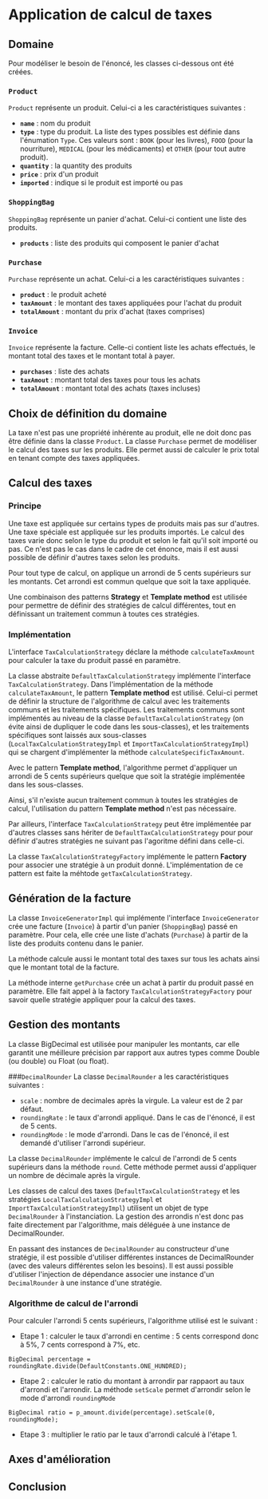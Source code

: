 # Application de calcul de taxes

## Domaine

Pour modéliser le besoin de l'énoncé, les classes ci-dessous ont été créées.

### `Product`
`Product` représente un produit. Celui-ci a les caractéristiques suivantes :
 - **`name`** : nom du produit
 - **`type`** : type du produit. La liste des types possibles est définie dans l'énumation `Type`. Ces valeurs sont : `BOOK` (pour les livres), `FOOD` (pour la nourriture), `MEDICAL` (pour les médicaments) et `OTHER` (pour tout autre produit).
 - **`quantity`** : la quantity des produits
 - **`price`** : prix d'un produit
 - **`imported`** : indique si le produit est importé ou pas

### `ShoppingBag`
`ShoppingBag` représente un panier d'achat. Celui-ci contient une liste des produits.
 - **`products`** : liste des produits qui composent le panier d'achat
 
### `Purchase`
`Purchase` représente un achat. Celui-ci a les caractéristiques suivantes :
- **`product`** : le produit acheté
- **`taxAmount`** : le montant des taxes appliquées pour l'achat du produit
- **`totalAmount`** : montant du prix d'achat (taxes comprises) 

### `Invoice`
`Invoice` représente la facture. 
Celle-ci contient liste les achats effectués, le montant total des taxes et le montant total à payer.
 - **`purchases`** : liste des achats
 - **`taxAmout`** : montant total des taxes pour tous les achats
 - **`totalAmount`** : montant total des achats (taxes incluses)

## Choix de définition du domaine 
La taxe n'est pas une propriété inhérente au produit, elle ne doit donc pas être définie dans la classe `Product`.
La classe `Purchase` permet de modéliser le calcul des taxes sur les produits. Elle permet aussi de calculer le prix total en tenant compte des taxes appliquées.

## Calcul des taxes
### Principe
Une taxe est appliquée sur certains types de produits mais pas sur d'autres. Une taxe spéciale est appliquée sur les produits importés.
Le calcul des taxes varie donc selon le type du produit et selon le fait qu'il soit importé ou pas.
Ce n'est pas le cas dans le cadre de cet énonce, mais il est aussi possible de définir d'autres taxes selon les produits.

Pour tout type de calcul, on applique un arrondi de 5 cents supérieurs sur les montants. Cet arrondi est commun quelque que soit la taxe appliquée.

Une combinaison des patterns **Strategy** et **Template method** est utilisée pour permettre de définir des stratégies de calcul différentes, tout en définissant un traitement commun à toutes ces stratégies.

### Implémentation
L'interface `TaxCalculationStrategy` déclare la méthode `calculateTaxAmount` pour calculer la taxe du produit passé en paramètre.

La classe abstraite `DefaultTaxCalculationStrategy` implémente l'interface `TaxCalculationStrategy`. Dans l'implémentation de la méthode `calculateTaxAmount`, le pattern **Template method** est utilisé. 
Celui-ci permet de définir la structure de l'algorithme de calcul avec les traitements communs et les traitements spécifiques. Les traitements communs sont implémentés au niveau de la classe `DefaultTaxCalculationStrategy` (on évite ainsi de dupliquer le code dans les sous-classes), et les traitements spécifiques sont laissés aux sous-classes (`LocalTaxCalculationStrategyImpl` et `ImportTaxCalculationStrategyImpl`) qui se chargent d'implémenter la méthode `calculateSpecificTaxAmount`.

Avec le pattern **Template method**, l'algorithme permet d'appliquer un arrondi de 5 cents supérieurs quelque que soit la stratégie implémentée dans les sous-classes.

Ainsi, s'il n'existe aucun traitement commun à toutes les stratégies de calcul, l'utilisation du pattern **Template method** n'est pas nécessaire.

Par ailleurs, l'interface `TaxCalculationStrategy` peut être implémentée par d'autres classes sans hériter de `DefaultTaxCalculationStrategy` pour pour définir d'autres stratégies ne suivant pas l'agoritme défini dans celle-ci.

La classe `TaxCalculationStrategyFactory` implémente le pattern **Factory** pour associer une stratégie à un produit donné. L'implémentation de ce pattern est faite la méhtode `getTaxCalculationStrategy`.

## Génération de la facture
La classe `InvoiceGeneratorImpl` qui implémente l'interface `InvoiceGenerator` crée une facture (`Invoice`) à partir d'un panier (`ShoppingBag`) passé en paramètre. Pour cela, elle crée une liste d'achats (`Purchase`) à partir de la liste des produits contenu dans le panier.

La méthode calcule aussi le montant total des taxes sur tous les achats ainsi que le montant total de la facture.

La méthode interne `getPurchase` crée un achat à partir du produit passé en paramètre. Elle fait appel à la factory `TaxCalculationStrategyFactory` pour savoir quelle stratégie appliquer pour la calcul des taxes.

## Gestion des montants
La classe BigDecimal est utilisée pour manipuler les montants, car elle garantit une méilleure précision par rapport aux autres types comme Double (ou double) ou Float (ou float).

###`DecimalRounder`
La classe `DecimalRounder` a les caractéristiques suivantes :
 - `scale` : nombre de decimales après la virgule. La valeur est de 2 par défaut.
 - `roundingRate` : le taux d'arrondi appliqué. Dans le cas de l'énoncé, il est de 5 cents.
 - `roundingMode` : le mode d'arrondi. Dans le cas de l'énoncé, il est demandé d'utiliser l'arrondi supérieur.
 
La classe `DecimalRounder` implémente le calcul de l'arrondi de 5 cents supérieurs dans la méthode `round`. Cette méthode permet aussi d'appliquer un nombre de décimale après la virgule.

Les classes de calcul des taxes (`DefaultTaxCalculationStrategy` et les stratégies `LocalTaxCalculationStrategyImpl` et `ImportTaxCalculationStrategyImpl`) utilisent un objet de type `DecimalRounder` à l'instanciation.
La gestion des arrondis n'est donc pas faite directement par l'algorithme, mais déléguée à une instance de DecimalRounder.

En passant des instances de `DecimalRounder` au constructeur d'une stratégie, il est possible d'utiliser différentes instances de DecimalRounder (avec des valeurs différentes selon les besoins). Il est aussi possible d'utiliser l'injection de dépendance associer une instance d'un `DecimalRounder` à une instance d'une stratégie.

### Algorithme de calcul de l'arrondi
Pour calculer l'arrondi 5 cents supérieurs, l'algorithme utilisé est le suivant :
 - Etape 1 : calculer le taux d'arrondi en centime : 5 cents correspond donc à 5%, 7 cents correspond à 7%, etc.
 ```
 BigDecimal percentage = roundingRate.divide(DefaultConstants.ONE_HUNDRED);
 ```
 
 - Etape 2 : calculer le ratio du montant à arrondir par rappaort au taux d'arrondi et l'arrondir. La méthode `setScale` permet d'arrondir selon le mode d'arrondi `roundingMode`
 ```
 BigDecimal ratio = p_amount.divide(percentage).setScale(0, roundingMode);
 ```
 
 - Etape 3 : multiplier le ratio par le taux d'arrondi calculé à l'étape 1.

## Axes d'amélioration

## Conclusion

